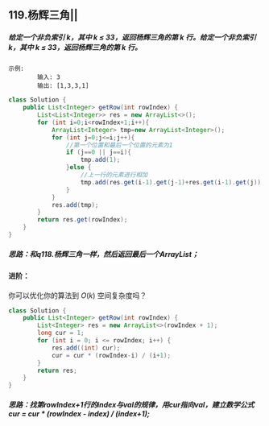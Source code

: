## 119.杨辉三角||

##### 给定一个非负索引 *k*，其中 *k* ≤ 33，返回杨辉三角的第 *k* 行。给定一个非负索引 *k*，其中 *k* ≤ 33，返回杨辉三角的第 *k* 行。

```
示例:
        输入: 3
        输出: [1,3,3,1]
```

```java
class Solution {
    public List<Integer> getRow(int rowIndex) {
        List<List<Integer>> res = new ArrayList<>();
		for (int i=0;i<rowIndex+1;i++){
            ArrayList<Integer> tmp=new ArrayList<Integer>();
            for (int j=0;j<=i;j++){
            	//第一个位置和最后一个位置的元素为1
                if (j==0 || j==i){
                	tmp.add(1);
                }else {
                    //上一行的元素进行相加
                	tmp.add(res.get(i-1).get(j-1)+res.get(i-1).get(j));
                }
            }
            res.add(tmp);
        }
		return res.get(rowIndex);
    }
}
```

##### 思路：和q118.杨辉三角一样，然后返回最后一个ArrayList；



#### **进阶：**

你可以优化你的算法到 *O*(*k*) 空间复杂度吗？

```java
class Solution {
    public List<Integer> getRow(int rowIndex) {
        List<Integer> res = new ArrayList<>(rowIndex + 1);
        long cur = 1;
        for (int i = 0; i <= rowIndex; i++) {
            res.add((int) cur);
            cur = cur * (rowIndex-i) / (i+1);
        }
        return res;
    }     
}
```

##### 思路：找第rowIndex+1行的index与val的规律，用cur指向val，建立数学公式cur = cur * (rowIndex - index) / (index+1);
